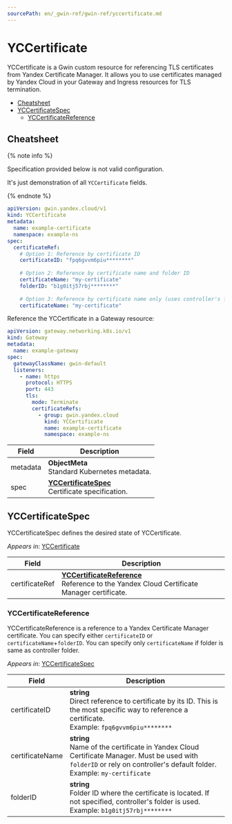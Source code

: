 ```yaml
---
sourcePath: en/_gwin-ref/gwin-ref/yccertificate.md
---
```

# YCCertificate

YCCertificate is a Gwin custom resource for referencing TLS certificates from Yandex Certificate Manager. It allows you to use certificates managed by Yandex Cloud in your Gateway and Ingress resources for TLS termination.

* [Cheatsheet](#cheatsheet)
* [YCCertificateSpec](#yccertificatespec)
  * [YCCertificateReference](#yccertificatereference)

## Cheatsheet

{% note info %}

Specification provided below is not valid configuration.

It's just demonstration of all `YCCertificate` fields.

{% endnote %}

```yaml
apiVersion: gwin.yandex.cloud/v1
kind: YCCertificate
metadata:
  name: example-certificate
  namespace: example-ns
spec:
  certificateRef:
    # Option 1: Reference by certificate ID
    certificateID: "fpq6gvvm6piu********"
    
    # Option 2: Reference by certificate name and folder ID
    certificateName: "my-certificate"
    folderID: "b1g0itj57rbj********"
    
    # Option 3: Reference by certificate name only (uses controller's folder)
    certificateName: "my-certificate"
```

Reference the YCCertificate in a Gateway resource:

```yaml
apiVersion: gateway.networking.k8s.io/v1
kind: Gateway
metadata:
  name: example-gateway
spec:
  gatewayClassName: gwin-default
  listeners:
    - name: https
      protocol: HTTPS
      port: 443
      tls:
        mode: Terminate
        certificateRefs:
          - group: gwin.yandex.cloud
            kind: YCCertificate
            name: example-certificate
            namespace: example-ns
```

| Field | Description |
|-------|-------------|
| metadata | **ObjectMeta** <br> Standard Kubernetes metadata. |
| spec | **[YCCertificateSpec](#yccertificatespec)** <br> Certificate specification. |

## YCCertificateSpec

YCCertificateSpec defines the desired state of YCCertificate.

*Appears in*: [YCCertificate](#yccertificate)

| Field | Description |
|-------|-------------|
| certificateRef | **[YCCertificateReference](#yccertificatereference)** <br> Reference to the Yandex Cloud Certificate Manager certificate. |

### YCCertificateReference

YCCertificateReference is a reference to a Yandex Certificate Manager certificate. You can specify either `certificateID` or `certificateName`+`folderID`. You can specify only `certificateName` if folder is same as controller folder.

*Appears in*: [YCCertificateSpec](#yccertificatespec)

| Field | Description |
|-------|-------------|
| certificateID | **string** <br> Direct reference to certificate by its ID. This is the most specific way to reference a certificate. <br> Example: `fpq6gvvm6piu********` |
| certificateName | **string** <br> Name of the certificate in Yandex Cloud Certificate Manager. Must be used with `folderID` or rely on controller's default folder. <br> Example: `my-certificate` |
| folderID | **string** <br> Folder ID where the certificate is located. If not specified, controller's folder is used. <br> Example: `b1g0itj57rbj********` |

